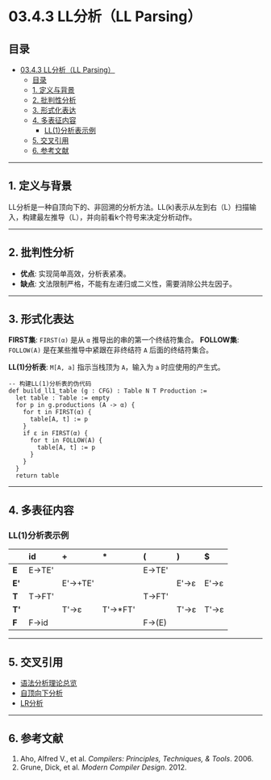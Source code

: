 # 03.4.3 LL分析（LL Parsing）

## 目录

- [03.4.3 LL分析（LL Parsing）](#0343-ll分析ll-parsing)
  - [目录](#目录)
  - [1. 定义与背景](#1-定义与背景)
  - [2. 批判性分析](#2-批判性分析)
  - [3. 形式化表达](#3-形式化表达)
  - [4. 多表征内容](#4-多表征内容)
    - [LL(1)分析表示例](#ll1分析表示例)
  - [5. 交叉引用](#5-交叉引用)
  - [6. 参考文献](#6-参考文献)

---

## 1. 定义与背景

LL分析是一种自顶向下的、非回溯的分析方法。LL(k)表示从左到右（L）扫描输入，构建最左推导（L），并向前看k个符号来决定分析动作。

---

## 2. 批判性分析

- **优点**: 实现简单高效，分析表紧凑。
- **缺点**: 文法限制严格，不能有左递归或二义性，需要消除公共左因子。

---

## 3. 形式化表达

**FIRST集**: `FIRST(α)` 是从 `α` 推导出的串的第一个终结符集合。
**FOLLOW集**: `FOLLOW(A)` 是在某些推导中紧跟在非终结符 `A` 后面的终结符集合。

**LL(1)分析表**: `M[A, a]` 指示当栈顶为 `A`，输入为 `a` 时应使用的产生式。

```lean
-- 构建LL(1)分析表的伪代码
def build_ll1_table (g : CFG) : Table N T Production :=
  let table : Table := empty
  for p in g.productions (A -> α) {
    for t in FIRST(α) {
      table[A, t] := p
    }
    if ε in FIRST(α) {
      for t in FOLLOW(A) {
        table[A, t] := p
      }
    }
  }
  return table
```

---

## 4. 多表征内容

### LL(1)分析表示例

| | id | + | * | ( | ) | $ |
| :--- | :--- | :-- | :- | :- | :- | :- |
| **E** | E→TE' | | | E→TE' | | |
| **E'**| | E'→+TE'| | | E'→ε | E'→ε |
| **T** | T→FT' | | | T→FT' | | |
| **T'**| | T'→ε | T'→*FT'| | T'→ε | T'→ε |
| **F** | F→id | | | F→(E) | | |

---

## 5. 交叉引用

- [语法分析理论总览](./README.md)
- [自顶向下分析](./03.4.1_Top_Down_Parsing.md)
- [LR分析](./03.4.4_LR_Parsing.md)

---

## 6. 参考文献

1. Aho, Alfred V., et al. *Compilers: Principles, Techniques, & Tools*. 2006.
2. Grune, Dick, et al. *Modern Compiler Design*. 2012.
